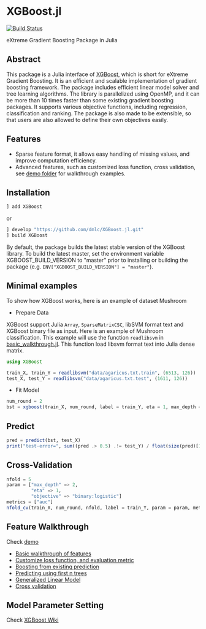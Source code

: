 XGBoost.jl
==========

[![Build Status](https://travis-ci.org/dmlc/XGBoost.jl.svg?branch=master)](https://travis-ci.org/dmlc/XGBoost.jl)

eXtreme Gradient Boosting Package in Julia

## Abstract
This package is a Julia interface of [XGBoost](https://github.com/tqchen/xgboost), which is short
for eXtreme Gradient Boosting. It is an efficient and scalable implementation of gradient boosting
framework. The package includes efficient linear model solver and tree learning algorithms. The
library is parallelized using OpenMP, and it can be more than 10 times faster than some existing
gradient boosting packages. It supports various objective functions, including regression,
classification and ranking. The package is also made to be extensible, so that users are also
allowed to define their own objectives easily.

## Features
* Sparse feature format, it allows easy handling of missing values, and improve computation
    efficiency.
* Advanced features, such as customized loss function, cross validation, see [demo folder](demo)
    for walkthrough examples.

## Installation
```julia
] add XGBoost
```
or
```julia
] develop "https://github.com/dmlc/XGBoost.jl.git"
] build XGBoost
```

By default, the package builds the latest stable version of the XGBoost library. To build the
latest master, set the environment variable XGBOOST_BUILD_VERSION to "master" prior to installing
or building the package (e.g. `ENV["XGBOOST_BUILD_VERSION"] = "master"`).


## Minimal examples

To show how XGBoost works, here is an example of dataset Mushroom

- Prepare Data

XGBoost support Julia ```Array```, ```SparseMatrixCSC```, libSVM format text and XGBoost binary
file as input. Here is an example of Mushroom classification. This example will use the function
```readlibsvm``` in [basic_walkthrough.jl](demo/basic_walkthrough.jl#L5). This function load libsvm
format text into Julia dense matrix.

```julia
using XGBoost

train_X, train_Y = readlibsvm("data/agaricus.txt.train", (6513, 126))
test_X, test_Y = readlibsvm("data/agaricus.txt.test", (1611, 126))

```

- Fit Model
```julia
num_round = 2
bst = xgboost(train_X, num_round, label = train_Y, eta = 1, max_depth = 2)
```

## Predict
```julia
pred = predict(bst, test_X)
print("test-error=", sum((pred .> 0.5) .!= test_Y) / float(size(pred)[1]), "\n")
```

## Cross-Validation
```julia
nfold = 5
param = ["max_depth" => 2,
         "eta" => 1,
         "objective" => "binary:logistic"]
metrics = ["auc"]
nfold_cv(train_X, num_round, nfold, label = train_Y, param = param, metrics = metrics)
```

## Feature Walkthrough
Check [demo](https://github.com/antinucleon/XGBoost.jl/blob/master/demo/)

- [Basic walkthrough of features](demo/basic_walkthrough.jl)
- [Customize loss function, and evaluation metric](demo/custom_objective.jl)
- [Boosting from existing prediction](demo/boost_from_prediction.jl)
- [Predicting using first n trees](demo/predict_first_ntree.jl)
- [Generalized Linear Model](demo/generalized_linear_model.jl)
- [Cross validation](demo/cross_validation.jl)


## Model Parameter Setting
Check [XGBoost Wiki](https://github.com/tqchen/xgboost/wiki)
